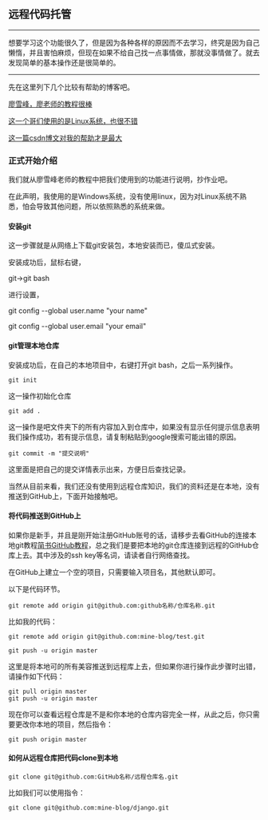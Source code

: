 ## 远程代码托管

---
想要学习这个功能很久了，但是因为各种各样的原因而不去学习，终究是因为自己懒惰，并且害怕麻烦，但现在如果不给自己找一点事情做，那就没事情做了。就去发现简单的基本操作还是很简单的。

---

先在这里列下几个比较有帮助的博客吧。

[廖雪峰，廖老师的教程很棒](https://www.liaoxuefeng.com/wiki/896043488029600/898732864121440)

[这一个哥们使用的是Linux系统，也很不错](https://segmentfault.com/a/1190000003728094)

[这一篇csdn博文对我的帮助才是最大](https://blog.csdn.net/kilotwo/article/details/85564154?depth_1-utm_source=distribute.pc_relevant.none-task-blog-BlogCommendFromBaidu-3&utm_source=distribute.pc_relevant.none-task-blog-BlogCommendFromBaidu-3)

### 正式开始介绍

我们就从廖雪峰老师的教程中把我们使用到的功能进行说明，抄作业吧。

在此声明，我使用的是Windows系统，没有使用linux，因为对Linux系统不熟悉，怕会导致其他问题，所以依照熟悉的系统来做。

#### 安装git

这一步骤就是从网络上下载git安装包，本地安装而已，傻瓜式安装。

安装成功后，鼠标右键，

git->git bash

进行设置，

git config --global user.name "your name"

git config --global user.email "your email"

#### git管理本地仓库

安装成功后，在自己的本地项目中，右键打开git bash，之后一系列操作。

` git init `

这一操作初始化仓库

` git add . `

这一操作是吧文件夹下的所有内容加入到仓库中，如果没有显示任何提示信息表明我们操作成功，若有提示信息，请复制粘贴到google搜索可能出错的原因。

` git commit -m "提交说明" `

这里面是把自己的提交详情表示出来，方便日后查找记录。

当然从目前来看，我们还没有使用到远程仓库知识，我们的资料还是在本地，没有推送到GitHub上，下面开始接触吧。

#### 将代码推送到GitHub上

如果你是新手，并且是刚开始注册GitHub账号的话，请移步去看GitHub的连接本地git教程[简书GitHub教程](https://www.jianshu.com/p/68b9e463333f)，总之我们是要把本地的git仓库连接到远程的GitHub仓库上去。其中涉及的ssh key等名词，请读者自行网络查找。

在GitHub上建立一个空的项目，只需要输入项目名，其他默认即可。

以下是代码环节。

` git remote add origin git@github.com:github名称/仓库名称.git `

比如我的代码：

` git remote add origin git@github.com:mine-blog/test.git `

` git push -u origin master `

这里是将本地可的所有美容推送到远程库上去，但如果你进行操作此步骤时出错，请操作如下代码：

```
git pull origin master
git push -u origin master

```

现在你可以查看远程仓库是不是和你本地的仓库内容完全一样，从此之后，你只需要更改你本地的项目，然后指令：

` git push origin master `

#### 如何从远程仓库把代码clone到本地

` git clone git@github.com:GitHub名称/远程仓库名.git `

比如我们可以使用指令：

` git clone git@github.com:mine-blog/django.git `



